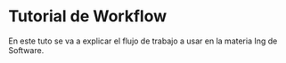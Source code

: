# Tutorial de Workflow
En este tuto se va a explicar el flujo de trabajo a usar en la materia Ing de Software.
